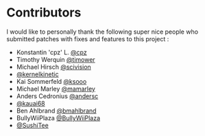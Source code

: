 # Contributors

I would like to personally thank the following super nice people who submitted patches with fixes and features to this project : 

- Konstantin 'cpz' L. [@cpz](https://github.com/cpz)
- Timothy Werquin [@timower](https://github.com/timower)
- Michael Hirsch [@scivision](https://github.com/scivision)
- [@kernelkinetic](https://github.com/kernelkinetic)
- Kai Sommerfeld [@ksooo](https://github.com/ksooo)
- Michael Marley [@mamarley](https://github.com/mamarley) 
- Anders Cedronius [@andersc](https://github.com/andersc)
- [@kauai68](https://github.com/kauai68)
- Ben Ahlbrand [@bmahlbrand](https://github.com/bmahlbrand)
- BullyWiiPlaza [@BullyWiiPlaza](https://github.com/BullyWiiPlaza)
- [@SushiTee](https://github.com/SushiTee)
